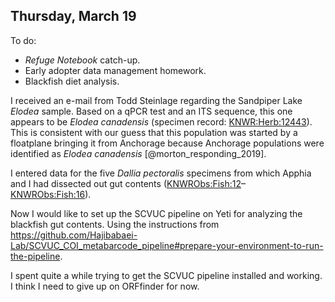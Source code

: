 
## Thursday, March 19

To do:

* *Refuge Notebook* catch-up.
* Early adopter data management homework.
* Blackfish diet analysis.

I received an e-mail from Todd Steinlage regarding the Sandpiper Lake *Elodea* sample. Based on a qPCR test and an ITS sequence, this one appears to be *Elodea canadensis* (specimen record: [KNWR:Herb:12443](http://arctos.database.museum/guid/KNWR:Herb:12443)). This is consistent with our guess that this population was started by a floatplane bringing it from Anchorage because Anchorage populations were identified as *Elodea canadensis* [@morton_responding_2019].

I entered data for the five *Dallia pectoralis* specimens from which Apphia and I had dissected out gut contents ([KNWRObs:Fish:12](http://arctos.database.museum/guid/KNWRObs:Fish:12)–[KNWRObs:Fish:16](http://arctos.database.museum/guid/KNWRObs:Fish:16)). 

Now I would like to set up the SCVUC pipeline on Yeti for analyzing the blackfish gut contents. Using the instructions from <https://github.com/Hajibabaei-Lab/SCVUC_COI_metabarcode_pipeline#prepare-your-environment-to-run-the-pipeline>.

I spent quite a while trying to get the SCVUC pipeline installed and working. I think I need to give up on ORFfinder for now.


